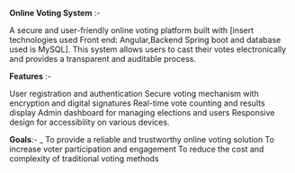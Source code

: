 **Online Voting System** :- 

A secure and user-friendly online voting platform built with [insert technologies used Front end: Angular,Backend Spring boot and database used is MySQL]. This system allows users to cast their votes electronically and provides a transparent and auditable process.

**Features** :-

User registration and authentication
Secure voting mechanism with encryption and digital signatures
Real-time vote counting and results display
Admin dashboard for managing elections and users
Responsive design for accessibility on various devices.


**Goals**:-
_
To provide a reliable and trustworthy online voting solution
To increase voter participation and engagement
To reduce the cost and complexity of traditional voting methods
